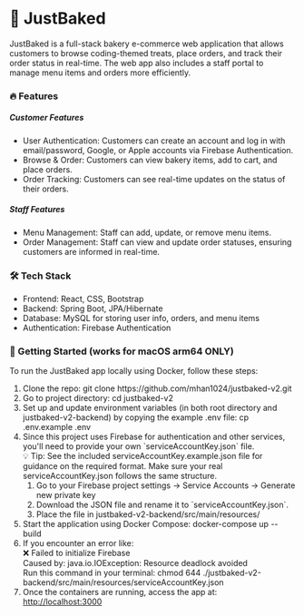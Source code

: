 <h1>🍰 JustBaked</h1>

<p>JustBaked is a full-stack bakery e-commerce web application that allows customers to browse coding-themed treats, place orders, and track their order status in real-time. The web app also includes a staff portal to manage menu items and orders more efficiently.</p>

<h3>🔥 Features</h3>
<h5>Customer Features</h5>
<ul>
  <li>User Authentication: Customers can create an account and log in with email/password, Google, or Apple accounts via Firebase Authentication.</li>
  <li>Browse & Order: Customers can view bakery items, add to cart, and place orders.</li>
  <li>Order Tracking: Customers can see real-time updates on the status of their orders.</li>
</ul>

<h5>Staff Features</h5>
<ul>
  <li>Menu Management: Staff can add, update, or remove menu items.</li>
  <li>Order Management: Staff can view and update order statuses, ensuring customers are informed in real-time.</li>
</ul>

<h3>🛠 Tech Stack</h3>
<ul>
  <li>Frontend: React, CSS, Bootstrap</li>
  <li>Backend: Spring Boot, JPA/Hibernate</li>
  <li>Database: MySQL for storing user info, orders, and menu items</li>
  <li>Authentication: Firebase Authentication</li>
</ul>

<h3>🚀 Getting Started (works for macOS arm64 ONLY)</h3>
<p>To run the JustBaked app locally using Docker, follow these steps:</p>
<ol>
  <li>Clone the repo: git clone https://github.com/mhan1024/justbaked-v2.git</li>
  <li>Go to project directory: cd justbaked-v2</li>
  <li>Set up and update environment variables (in both root directory and justbaked-v2-backend) by copying the example .env file: cp .env.example .env</li>
  <li>
    Since this project uses Firebase for authentication and other services, you'll need to provide your own `serviceAccountKey.json` file. <br>
    💡 Tip: See the included serviceAccountKey.example.json file for guidance on the required format. Make sure your real serviceAccountKey.json follows the same structure.
    <ol>
      <li>Go to your Firebase project settings → Service Accounts → Generate new private key</li>
      <li>Download the JSON file and rename it to `serviceAccountKey.json`.</li>
      <li>Place the file in justbaked-v2-backend/src/main/resources/</li>
    </ol>
  </li>
  <li>Start the application using Docker Compose: docker-compose up --build</li>
  <li>
    If you encounter an error like: <br>
    ❌ Failed to initialize Firebase <br>
    Caused by: java.io.IOException: Resource deadlock avoided <br>
    Run this command in your terminal: chmod 644 ./justbaked-v2-backend/src/main/resources/serviceAccountKey.json
  </li>
  <li>
    Once the containers are running, access the app at: <a href="http://localhost:3000">http://localhost:3000</a>
  </li>
</ol>

